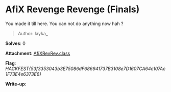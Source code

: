 # AfiX Revenge Revenge (Finals)

You made it till here. You can not do anything now hah ?

> Author: layka_

**Solves**: 0

**Attachment**: [AfiXRevRev.class](AfiXRevRev.class)

**Flag**:  *HACKFEST{53f3353043b3E75086dF686941737B3108e7D1607CA64c107Ac1F73E4e6373E6}*

**Write-up**:

